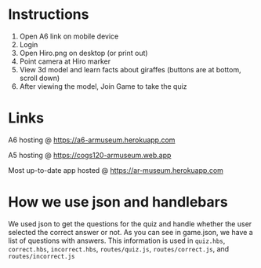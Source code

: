 # Instructions

1. Open A6 link on mobile device
2. Login
3. Open Hiro.png on desktop (or print out)
4. Point camera at Hiro marker
5. View 3d model and learn facts about giraffes (buttons are at bottom, scroll down)
6. After viewing the model, Join Game to take the quiz

# Links

A6 hosting @ https://a6-armuseum.herokuapp.com

A5 hosting @ https://cogs120-armuseum.web.app

Most up-to-date app hosted @ https://ar-museum.herokuapp.com

# How we use json and handlebars

We used json to get the questions for the quiz and handle whether the user selected the correct answer or not. As you can see in game.json, we have a list of questions with answers. This information is used in `quiz.hbs`, `correct.hbs`, `incorrect.hbs`, `routes/quiz.js`, `routes/correct.js`, and `routes/incorrect.js`
